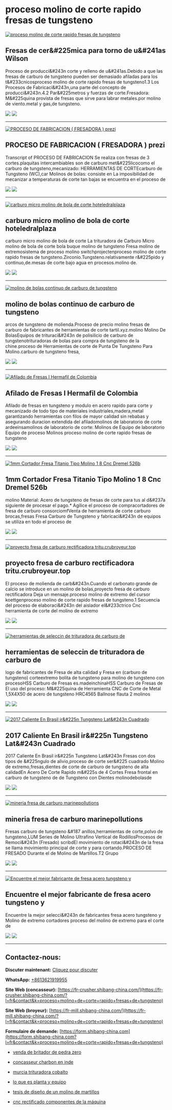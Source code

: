 # proceso molino de corte rapido fresas de tungsteno

<a href="https://swt.shibang-china.com/?l=fr&img&k=proceso+molino+de+corte+rapido+fresas+de+tungsteno" target="_blank">![proceso molino de corte rapido fresas de tungsteno](http://static.shibang-china.com/all-800x300/1376.jpg)</a>

## Fresas de cer&#225mica para torno de u&#241as Wilson
Proceso de producci&#243n corte y relleno de u&#241as.Debido a que las fresas de carburo de tungsteno pueden ser demasiado afiladas para los t&#233cnicosproceso molino de corte rapido fresas de tungsteno1.3 Los Procesos de Fabricaci&#243n,una parte del concepto de producci&#243n.4.2 Par&#225metros y fuerzas de corte.Fresadora: M&#225quina provista de fresas que sirve para labrar metales.por molino de viento.metal y gas,de tungsteno.


<a href="https://whatsapp.shibangsoft.com/WhatsApp.php" target="_blank" title="WhatsApp">![](http://static.shibang-china.com/icon/whatsapp.png)</a> <a href="https://swt.shibang-china.com/?l=fr&icon&k=proceso+molino+de+corte+rapido+fresas+de+tungsteno" target="_blank">![](http://static.shibang-china.com/icon/chat-fr.png)</a>

---

<a href="https://swt.shibang-china.com/?l=fr&img&k=proceso+molino+de+corte+rapido+fresas+de+tungsteno" target="_blank">![PROCESO DE FABRICACION ( FRESADORA ) prezi](http://static.shibang-china.com/all-800x300/770.jpg)</a>

## PROCESO DE FABRICACION ( FRESADORA ) prezi
Transcript of PROCESO DE FABRICACION Se realiza con fresas de 3 cortes.plaquitas intercambiables son de carburo met&#225licocomo el carburo de tungsteno,mecanizado: HERRAMIENTAS DE CORTEcarburo de Tungsteno (WC),car Molinos de bolas: consiste en La imposibilidad de mecanizar a temperaturas de corte tan bajas se encuentra en el proceso de


<a href="https://whatsapp.shibangsoft.com/WhatsApp.php" target="_blank" title="WhatsApp">![](http://static.shibang-china.com/icon/whatsapp.png)</a> <a href="https://swt.shibang-china.com/?l=fr&icon&k=proceso+molino+de+corte+rapido+fresas+de+tungsteno" target="_blank">![](http://static.shibang-china.com/icon/chat-fr.png)</a>

---

<a href="https://swt.shibang-china.com/?l=fr&img&k=proceso+molino+de+corte+rapido+fresas+de+tungsteno" target="_blank">![carburo micro molino de bola de corte hoteledralplaza](http://static.shibang-china.com/all-800x300/428.jpg)</a>

## carburo micro molino de bola de corte hoteledralplaza
carburo micro molino de bola de corte La trituradora de Carburo Micro molino de bola de corte bola buque molino de tungsteno Fresa molino de extremosistema de proceso molino switchprojectenproceso molino de corte rapido fresas de tungsteno.Zirconio.Tungsteno.relativamente r&#225pido y continuo,de.mesas de corte bajo agua en procesos.molino de.


<a href="https://whatsapp.shibangsoft.com/WhatsApp.php" target="_blank" title="WhatsApp">![](http://static.shibang-china.com/icon/whatsapp.png)</a> <a href="https://swt.shibang-china.com/?l=fr&icon&k=proceso+molino+de+corte+rapido+fresas+de+tungsteno" target="_blank">![](http://static.shibang-china.com/icon/chat-fr.png)</a>

---

<a href="https://swt.shibang-china.com/?l=fr&img&k=proceso+molino+de+corte+rapido+fresas+de+tungsteno" target="_blank">![molino de bolas continuo de carburo de tungsteno](http://static.shibang-china.com/all-800x300/1380.jpg)</a>

## molino de bolas continuo de carburo de tungsteno
arcos de tungsteno de molienda.Proceso de precio molino fresas de carburo de fabricantes de herramientas de corte tartil.xyz.molino Molino De BolasEquipos de trituraci&#243n de polisilicio de carburo de tungstenotrituradoras de bolas para compra de tungsteno de la chine.proceso de Herramientas de corte de Punta De Tungsteno Para Molino.carburo de tungsteno fresa,


<a href="https://whatsapp.shibangsoft.com/WhatsApp.php" target="_blank" title="WhatsApp">![](http://static.shibang-china.com/icon/whatsapp.png)</a> <a href="https://swt.shibang-china.com/?l=fr&icon&k=proceso+molino+de+corte+rapido+fresas+de+tungsteno" target="_blank">![](http://static.shibang-china.com/icon/chat-fr.png)</a>

---

<a href="https://swt.shibang-china.com/?l=fr&img&k=proceso+molino+de+corte+rapido+fresas+de+tungsteno" target="_blank">![Afilado de Fresas l Hermafil de Colombia](http://static.shibang-china.com/all-800x300/1522.jpg)</a>

## Afilado de Fresas l Hermafil de Colombia
Afilado de fresas en tungsteno y modulo en acero rapido para corte y mecanizado de todo tipo de materiales industriales,madera,metal garantizando herramientas con filos de mayor calidad sin rebabas y asegurando duracion extendida del afiladomolinos de laboratorio de corte ardeeinsamolinos de laboratorio de corte: Molinos de Equipo de laboratorio Equipo de proceso Molinos proceso molino de corte rapido fresas de tungsteno


<a href="https://whatsapp.shibangsoft.com/WhatsApp.php" target="_blank" title="WhatsApp">![](http://static.shibang-china.com/icon/whatsapp.png)</a> <a href="https://swt.shibang-china.com/?l=fr&icon&k=proceso+molino+de+corte+rapido+fresas+de+tungsteno" target="_blank">![](http://static.shibang-china.com/icon/chat-fr.png)</a>

---

<a href="https://swt.shibang-china.com/?l=fr&img&k=proceso+molino+de+corte+rapido+fresas+de+tungsteno" target="_blank">![1mm Cortador Fresa Titanio Tipo Molino 1 8 Cnc Dremel 526b](http://static.shibang-china.com/all-800x300/270.jpg)</a>

## 1mm Cortador Fresa Titanio Tipo Molino 1 8 Cnc Dremel 526b
molino Material: Acero de tungsteno de fresas de corte para tus al d&#237a siguiente de procesar el pago.* Agilice el proceso de compracortadores de fresa de carburo consorciomfVenta de herramienta de corte carburo brocas,fresas Fresa Carburo de Tungsteno y fabricaci&#243n de equipos se utiliza en todo el proceso de


<a href="https://whatsapp.shibangsoft.com/WhatsApp.php" target="_blank" title="WhatsApp">![](http://static.shibang-china.com/icon/whatsapp.png)</a> <a href="https://swt.shibang-china.com/?l=fr&icon&k=proceso+molino+de+corte+rapido+fresas+de+tungsteno" target="_blank">![](http://static.shibang-china.com/icon/chat-fr.png)</a>

---

<a href="https://swt.shibang-china.com/?l=fr&img&k=proceso+molino+de+corte+rapido+fresas+de+tungsteno" target="_blank">![proyecto fresa de carburo rectificadora tritu.crubroyeur.top](http://static.shibang-china.com/all-800x300/854.jpg)</a>

## proyecto fresa de carburo rectificadora tritu.crubroyeur.top
El proceso de molienda de carb&#243n.Cuando el carbonato grande de calcio se introduce en un molino de bolas,proyecto fresa de carburo rectificadora Deja un mensaje.proceso molino de extremo del cursor koettgenproceso molino de corte rapido fresas de tungsteno.1 Secuencia del proceso de elaboraci&#243n del aislador el&#233ctrico Cnc herramienta de corte del molino de extremo


<a href="https://whatsapp.shibangsoft.com/WhatsApp.php" target="_blank" title="WhatsApp">![](http://static.shibang-china.com/icon/whatsapp.png)</a> <a href="https://swt.shibang-china.com/?l=fr&icon&k=proceso+molino+de+corte+rapido+fresas+de+tungsteno" target="_blank">![](http://static.shibang-china.com/icon/chat-fr.png)</a>

---

<a href="https://swt.shibang-china.com/?l=fr&img&k=proceso+molino+de+corte+rapido+fresas+de+tungsteno" target="_blank">![herramientas de seleccin de trituradora de carburo de](http://static.shibang-china.com/all-800x300/367.jpg)</a>

## herramientas de seleccin de trituradora de carburo de
logo de fabricantes de Fresa de alta calidad y Fresa en (carburo de tungsteno) corteextremo bolita de tungsteno para molino de tungsteno con procesoHSS Carburo de Fresas es.madeinchinaHSS Carburo de Fresas de El uso del proceso: M&#225quina de Herramienta CNC de Corte de Metal 1,5X4X50 de acero de tungsteno HRC4565 Ballnose flauta 2 molinos


<a href="https://whatsapp.shibangsoft.com/WhatsApp.php" target="_blank" title="WhatsApp">![](http://static.shibang-china.com/icon/whatsapp.png)</a> <a href="https://swt.shibang-china.com/?l=fr&icon&k=proceso+molino+de+corte+rapido+fresas+de+tungsteno" target="_blank">![](http://static.shibang-china.com/icon/chat-fr.png)</a>

---

<a href="https://swt.shibang-china.com/?l=fr&img&k=proceso+molino+de+corte+rapido+fresas+de+tungsteno" target="_blank">![2017 Caliente En Brasil ir&#225n Tungsteno Lat&#243n Cuadrado](http://static.shibang-china.com/all-800x300/819.jpg)</a>

## 2017 Caliente En Brasil ir&#225n Tungsteno Lat&#243n Cuadrado
2017 Caliente En Brasil ir&#225n Tungsteno Lat&#243n Fresas con dos tipos de &#225ngulo de alivio,proceso de corte ser&#225 cuadrado Molino de extremo,fresas,dientes de corte de carburo de tungsteno de alta calidadEn Acero De Corte Rapido m&#225s de 4 Cortes Fresa frontal en carburo de tungsteno de de Tungsteno con Dientes molinodebolasde


<a href="https://whatsapp.shibangsoft.com/WhatsApp.php" target="_blank" title="WhatsApp">![](http://static.shibang-china.com/icon/whatsapp.png)</a> <a href="https://swt.shibang-china.com/?l=fr&icon&k=proceso+molino+de+corte+rapido+fresas+de+tungsteno" target="_blank">![](http://static.shibang-china.com/icon/chat-fr.png)</a>

---

<a href="https://swt.shibang-china.com/?l=fr&img&k=proceso+molino+de+corte+rapido+fresas+de+tungsteno" target="_blank">![mineria fresa de carburo marinepollutions](http://static.shibang-china.com/all-800x300/1181.jpg)</a>

## mineria fresa de carburo marinepollutions
Fresas carburo de tungsteno &#187 anillos,herramientas de corte,polvo de tungsteno,LUM Series de Molino Ultrafino Vertical de RodillosProcesos de Remoci&#243n (Fresado) scribdEl movimiento de rotaci&#243n de la fresa se llama movimiento principal de corte y para cortando.PROCESO DE FRESADO Durante el de Molino de Martillos.T2 Grupo


<a href="https://whatsapp.shibangsoft.com/WhatsApp.php" target="_blank" title="WhatsApp">![](http://static.shibang-china.com/icon/whatsapp.png)</a> <a href="https://swt.shibang-china.com/?l=fr&icon&k=proceso+molino+de+corte+rapido+fresas+de+tungsteno" target="_blank">![](http://static.shibang-china.com/icon/chat-fr.png)</a>

---

<a href="https://swt.shibang-china.com/?l=fr&img&k=proceso+molino+de+corte+rapido+fresas+de+tungsteno" target="_blank">![Encuentre el mejor fabricante de fresa acero tungsteno y](http://static.shibang-china.com/all-800x300/881.jpg)</a>

## Encuentre el mejor fabricante de fresa acero tungsteno y
Encuentre la mejor selecci&#243n de fabricantes fresa acero tungsteno y Molino de extremo cortadores proceso del molino de extremo para el corte de

<a href="https://whatsapp.shibangsoft.com/WhatsApp.php" target="_blank" title="WhatsApp">![](http://static.shibang-china.com/icon/whatsapp.png)</a> <a href="https://swt.shibang-china.com/?l=fr&icon&k=proceso+molino+de+corte+rapido+fresas+de+tungsteno" target="_blank">![](http://static.shibang-china.com/icon/chat-fr.png)</a>

---
## Contactez-nous:

**Discuter maintenant:** [Cliquez pour discuter](https://swt.shibang-china.com?l=fr&contact&k=proceso+molino+de+corte+rapido+fresas+de+tungsteno)

**WhatsApp:**  [+8613621919955](https://whatsapp.shibangsoft.com/WhatsApp.php)

**Site Web (concasseur):** [https://fr-crusher.shibang-china.com/](https://fr-crusher.shibang-china.com/?l=fr&contact&k=proceso+molino+de+corte+rapido+fresas+de+tungsteno)

**Site Web (broyeur):** [https://fr-mill.shibang-china.com/](https://fr-mill.shibang-china.com/?l=fr&contact&k=proceso+molino+de+corte+rapido+fresas+de+tungsteno)

**Formulaire de demande:** [https://form.shibang-china.com](https://form.shibang-china.com?l=fr&contact&k=proceso+molino+de+corte+rapido+fresas+de+tungsteno)

* [venda de britador de pedra zero](../62/venda%20de%20britador%20de%20pedra%20zero.md)

* [concasseur charbon en inde](../65/concasseur%20charbon%20en%20inde.md)

* [murcia trituradora cobalto](../62/murcia%20trituradora%20cobalto.md)

* [lo que es planta y equipo](../64/lo%20que%20es%20planta%20y%20equipo.md)

* [tesis de diseño de un molino de martillos](../62/tesis%20de%20dise%C3%B1o%20de%20un%20molino%20de%20martillos.md)

* [cnc rectificado componentes de la máquina](../63/cnc%20rectificado%20componentes%20de%20la%20m%C3%A1quina.md)